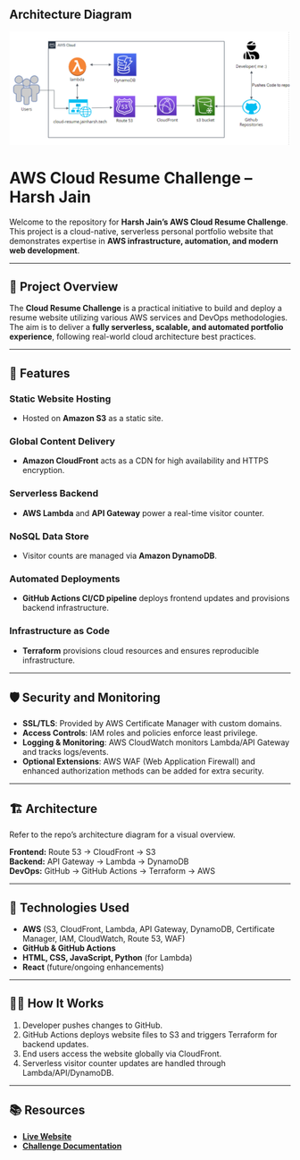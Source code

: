 ## Architecture Diagram

![Architecture Diagram](img/arch-diagram.png)
# AWS Cloud Resume Challenge – Harsh Jain  

Welcome to the repository for **Harsh Jain’s AWS Cloud Resume Challenge**.  
This project is a cloud-native, serverless personal portfolio website that demonstrates expertise in **AWS infrastructure, automation, and modern web development**.  

---

## 🌟 Project Overview  
The **Cloud Resume Challenge** is a practical initiative to build and deploy a resume website utilizing various AWS services and DevOps methodologies.  
The aim is to deliver a **fully serverless, scalable, and automated portfolio experience**, following real-world cloud architecture best practices.  

---

## 🚀 Features  

### Static Website Hosting  
- Hosted on **Amazon S3** as a static site.  

### Global Content Delivery  
- **Amazon CloudFront** acts as a CDN for high availability and HTTPS encryption.  

### Serverless Backend  
- **AWS Lambda** and **API Gateway** power a real-time visitor counter.  

### NoSQL Data Store  
- Visitor counts are managed via **Amazon DynamoDB**.  

### Automated Deployments  
- **GitHub Actions CI/CD pipeline** deploys frontend updates and provisions backend infrastructure.  

### Infrastructure as Code  
- **Terraform** provisions cloud resources and ensures reproducible infrastructure.  

---

## 🛡️ Security and Monitoring  

- **SSL/TLS**: Provided by AWS Certificate Manager with custom domains.  
- **Access Controls**: IAM roles and policies enforce least privilege.  
- **Logging & Monitoring**: AWS CloudWatch monitors Lambda/API Gateway and tracks logs/events.  
- **Optional Extensions**: AWS WAF (Web Application Firewall) and enhanced authorization methods can be added for extra security.  

---

## 🏗️ Architecture  

Refer to the repo’s architecture diagram for a visual overview.  

**Frontend:** Route 53 → CloudFront → S3  
**Backend:** API Gateway → Lambda → DynamoDB  
**DevOps:** GitHub → GitHub Actions → Terraform → AWS  

---

## 📁 Technologies Used  

- **AWS** (S3, CloudFront, Lambda, API Gateway, DynamoDB, Certificate Manager, IAM, CloudWatch, Route 53, WAF)  
- **GitHub & GitHub Actions**  
- **HTML, CSS, JavaScript, Python** (for Lambda)  
- **React** (future/ongoing enhancements)  

---

## 👨‍💻 How It Works  

1. Developer pushes changes to GitHub.  
2. GitHub Actions deploys website files to S3 and triggers Terraform for backend updates.  
3. End users access the website globally via CloudFront.  
4. Serverless visitor counter updates are handled through Lambda/API/DynamoDB.  

---

## 📚 Resources  

- **[Live Website](https://cloud-resume.jainharsh.tech/)**  
- **[Challenge Documentation](https://cloudresumechallenge.dev/docs/the-challenge/aws/)**  
